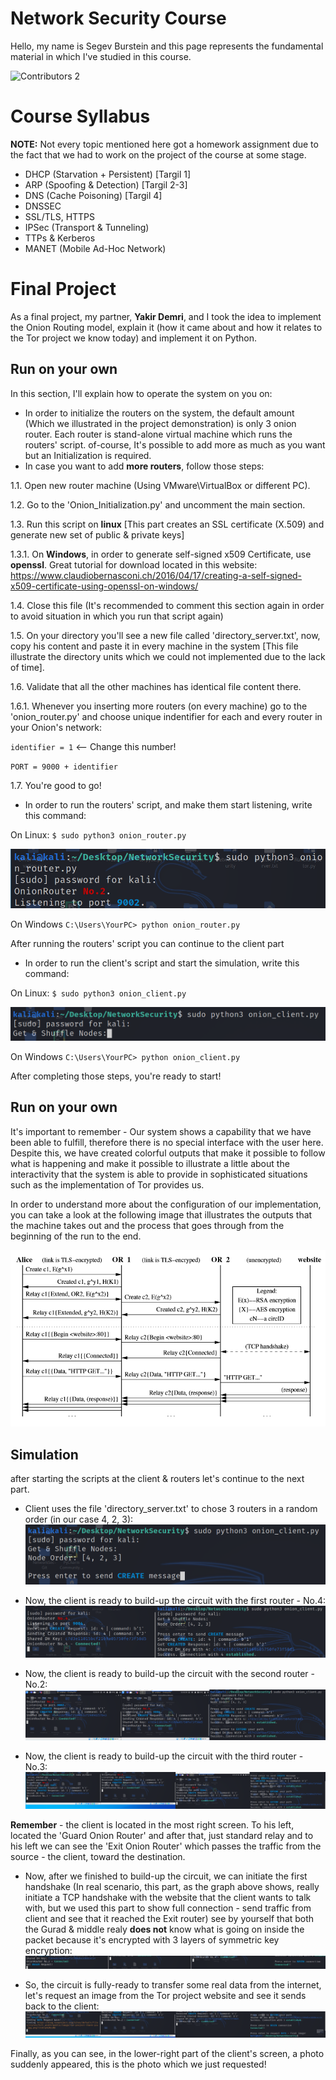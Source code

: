 # Network Security Course

Hello, my name is Segev Burstein and this page represents the fundamental material in which I've studied in this course. 

![Contributors 2](https://img.shields.io/badge/Contributors-2-brightgreen.svg)

# Course Syllabus

**NOTE:** Not every topic mentioned here got a homework assignment due to the fact that we had to work on the project of the course at some stage.

 - DHCP  (Starvation + Persistent)   [Targil 1]
 - ARP   (Spoofing & Detection)      [Targil 2-3]
 - DNS   (Cache Poisoning)           [Targil 4]
 - DNSSEC
 - SSL/TLS, HTTPS
 - IPSec (Transport & Tunneling)
 - TTPs & Kerberos
 - MANET (Mobile Ad-Hoc Network)

# Final Project

As a final project, my partner, **Yakir Demri**, and I took the idea to implement the Onion Routing model, explain it (how it came about and how it relates to the Tor project we know today) and implement it on Python.

## Run on your own
In this section, I'll explain how to operate the system on you on:
 - In order to initialize the routers on the system, the default amount (Which we illustrated in the project demonstration) is only 3 onion router. Each router is stand-alone virtual machine which runs the routers' script. of-course, It's possible to add more as much as you want but an Initialization is required.
 - In case you want to add **more routers**, follow those steps:
 
1.1. Open new router machine (Using VMware\VirtualBox or different PC).

1.2. Go to the 'Onion_Initialization.py' and uncomment the main section.

1.3. Run this script on **linux** [This part creates an SSL certificate (X.509) and generate new set of public & private keys]

1.3.1. On **Windows**, in order to generate self-signed x509 Certificate, use **openssl**. Great tutorial for download located in this website:
https://www.claudiobernasconi.ch/2016/04/17/creating-a-self-signed-x509-certificate-using-openssl-on-windows/

1.4. Close this file (It's recommended to comment this section again in order to avoid situation in which you run that script again) 

1.5. On your directory you'll see a new file called 'directory_server.txt', now, copy his content and paste it in every machine in the system [This file illustrate the directory units which we could not implemented due to the lack of time].

1.6. Validate that all the other machines has identical file content there.

1.6.1. Whenever you inserting more routers (on every machine) go to the 'onion_router.py' and choose unique indentifier for each and every router in your Onion's network: 


`identifier = 1` <-- Change this number!

`PORT = 9000 + identifier`

1.7. You're good to go!

 - In order to run the routers' script, and make them start listening, write this command:
 
On Linux: `$ sudo python3 onion_router.py`

![onion setup](https://github.com/Segev608/NetworkSecurityLab/blob/master/SimulationImg/router2setup.png)

On Windows `C:\Users\YourPC> python onion_router.py`

After running the routers' script you can continue to the client part

 - In order to run the client's script and start the simulation, write this command:
 
 On Linux: `$ sudo python3 onion_client.py`
 
 ![client setup](https://github.com/Segev608/NetworkSecurityLab/blob/master/SimulationImg/ClientSetup.png)
 
 On Windows `C:\Users\YourPC> python onion_client.py`
 
 After completing those steps, you're ready to start!
 ## Run on your own
It's important to remember - Our system shows a capability that we have been able to fulfill, therefore there is no special interface with the user here. Despite this, we have created colorful outputs that make it possible to follow what is happening and make it possible to illustrate a little about the interactivity that the system is able to provide in sophisticated situations such as the implementation of Tor provides us.

In order to understand more about the configuration of our implementation, you can take a look at the following image that illustrates the outputs that the machine takes out and the process that goes through from the beginning of the run to the end.

![Image of the procedure](https://github.com/Segev608/NetworkSecurityLab/blob/master/procedure.png)
## Simulation
after starting the scripts at the client & routers let's continue to the next part.
* Client uses the file 'directory_server.txt' to chose 3 routers in a random order (in our case 4, 2, 3):
![Shuffle completed](https://github.com/Segev608/NetworkSecurityLab/blob/master/SimulationImg/SuffleComplete.png)

* Now, the client is ready to build-up the circuit with the first router - No.4:
![1/3 circuit completed](https://github.com/Segev608/NetworkSecurityLab/blob/master/SimulationImg/CreateCreated1.png)

* Now, the client is ready to build-up the circuit with the second router - No.2:
![2/3 circuit completed](https://github.com/Segev608/NetworkSecurityLab/blob/master/SimulationImg/CreateCreated2.png)

* Now, the client is ready to build-up the circuit with the third router - No.3:
![3/3 circuit completed](https://github.com/Segev608/NetworkSecurityLab/blob/master/SimulationImg/CreateCreated3.png)

**Remember** - the client is located in the most right screen. To his left, located the 'Guard Onion Router' and after that, just standard relay and to his left we can see the 'Exit Onion Router' which passes the traffic from the source - the client, toward the destination.

* Now, after we finished to build-up the circuit, we can initiate the first handshake (In real scenario, this part, as the graph above shows, really initiate a TCP handshake with the website that the client wants to talk with, but we used this part to show full connection - send traffic from client and see that it reached the Exit router) see by yourself that both the Gurad & middle realy **does not** know what is going on inside the packet because it's encrypted with 3 layers of symmetric key encryption:
![Begin connection](https://github.com/Segev608/NetworkSecurityLab/blob/master/SimulationImg/BeginConnected.png)

* So, the circuit is fully-ready to transfer some real data from the internet, let's request an image from the Tor project website and see it sends back to the client:
![Begin connection](https://github.com/Segev608/NetworkSecurityLab/blob/master/SimulationImg/Data.png)

Finally, as you can see, in the lower-right part of the client's screen, a photo suddenly appeared, this is the photo which we just requested! 
